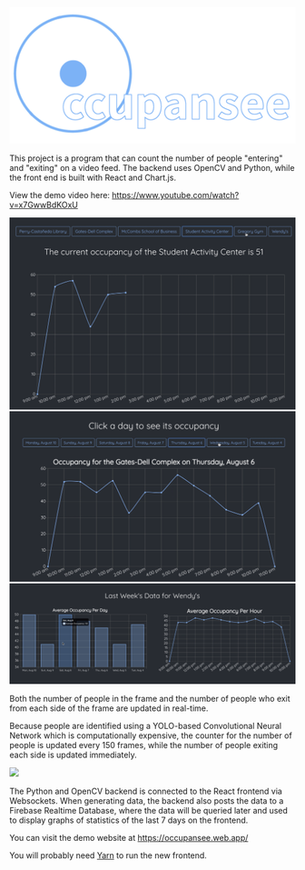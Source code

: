 ![](demo/header.png)

This project is a program that can count the number of people "entering" and "exiting" on a video feed. The backend uses OpenCV and Python, while the front end is built with React and Chart.js.

View the demo video here: https://www.youtube.com/watch?v=x7GwwBdKOxU

![](demo/daily.png)
![](demo/weekly.png)
![](demo/Bar.png)

Both the number of people in the frame and the number of people who exit from each side of the frame are updated in real-time. 

Because people are identified using a YOLO-based Convolutional Neural Network which is computationally expensive, the counter for the number of people is updated every 150 frames, while the number of people exiting each side is updated immediately. 

![](demo/people_tracker_demo.gif)

The Python and OpenCV backend is connected to the React frontend via Websockets. 
When generating data, the backend also posts the data to a Firebase Realtime Database, where the data will be queried later and used to display graphs of statistics of the last 7 days on the frontend.

You can visit the demo website at https://occupansee.web.app/

You will probably need [Yarn](https://yarnpkg.com/) to run the new frontend.

